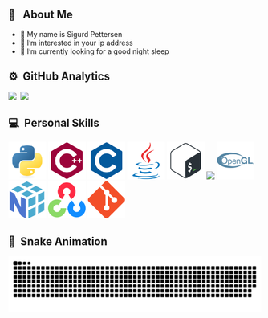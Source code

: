 ## 👤 &nbsp; About Me
- 👋 My name is Sigurd Pettersen
- 👀 I’m interested in your ip address
- 🔭 I’m currently looking for a good night sleep

## ⚙️ &nbsp;GitHub Analytics

<div>
  <img height="160em" src="https://github-readme-stats.vercel.app/api?username=Serphyus&show_icons=true"/>&nbsp;
  <img height="160em" src="https://github-readme-stats.vercel.app/api/top-langs/?username=Serphyus&layout=compact"/>&nbsp;
</div>

## 💻 &nbsp;Personal Skills
<img src="https://raw.githubusercontent.com/devicons/devicon/2ae2a900d2f041da66e950e4d48052658d850630/icons/python/python-original.svg" style="height:75px"> </img>
<img src="https://raw.githubusercontent.com/devicons/devicon/2ae2a900d2f041da66e950e4d48052658d850630/icons/cplusplus/cplusplus-plain.svg" style="height:75px"> </img>
<img src="https://raw.githubusercontent.com/devicons/devicon/2ae2a900d2f041da66e950e4d48052658d850630/icons/c/c-plain.svg" style="height:75px"> </img>
<img src="https://raw.githubusercontent.com/devicons/devicon/2ae2a900d2f041da66e950e4d48052658d850630/icons/java/java-original.svg" style="height:75px"> </img>
<img src="https://raw.githubusercontent.com/devicons/devicon/2ae2a900d2f041da66e950e4d48052658d850630/icons/bash/bash-original.svg" style="height:75px"/>
<img src="https://upload.wikimedia.org/wikipedia/commons/thumb/f/f1/Icons8_flat_linux.svg/768px-Icons8_flat_linux.svg.png" style="height:75px"> </img>
<img src="https://raw.githubusercontent.com/devicons/devicon/2ae2a900d2f041da66e950e4d48052658d850630/icons/opengl/opengl-plain.svg" style="height:75px"> </img>
<img src="https://raw.githubusercontent.com/devicons/devicon/2ae2a900d2f041da66e950e4d48052658d850630/icons/numpy/numpy-original.svg" style="height:75px"> </img>
<img src="https://raw.githubusercontent.com/devicons/devicon/1119b9f84c0290e0f0b38982099a2bd027a48bf1/icons/opencv/opencv-original.svg" style="height:75px"> </img>
<img src="https://raw.githubusercontent.com/devicons/devicon/2ae2a900d2f041da66e950e4d48052658d850630/icons/git/git-original.svg" style="height:75px"> </img>

## 🐍 &nbsp;Snake Animation

![snake animation](https://raw.githubusercontent.com/platane/platane/output/github-contribution-grid-snake.svg)
